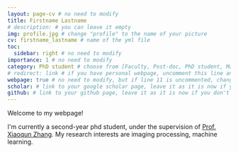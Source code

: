 ```yaml
---
layout: page-cv # no need to modify
title: Firstname Lastname
# description: # you can leave it empty
img: profile.jpg # change "profile" to the name of your picture
cv: firstname_lastname # name of the yml file
toc:
  sidebar: right # no need to modify
importance: 1 # no need to modify
category: PhD student # choose from [Faculty, Post-doc, PhD student, Master student, Undergraduate, Alumni]
# redirect: link # if you have personal webpage, uncomment this line and replace "link" with the url of your personal webpage
webpage: true # no need to modify, but if line 11 is uncommented, change "true" to "false"
scholar: # link to your google scholar page, leave it as it is now if you don't have one
github: # link to your github page, leave it as it is now if you don't have one
---
```


Welcome to my webpage!

I'm currently a second-year phd student, under the supervision of [Prof. Xiaoqun Zhang](https://math.sjtu.edu.cn/faculty/xqzhang/). My research interests are imaging processing, machine learning. 